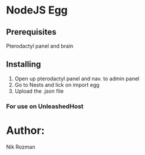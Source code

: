 # NodeJS Egg

## Prerequisites

Pterodactyl panel and brain

## Installing

1. Open up pterodactyl panel and nav. to admin panel
2. Go to Nests and lick on import egg
3. Upload the .json file

### For use on UnleashedHost

# Author:

Nik Rozman

